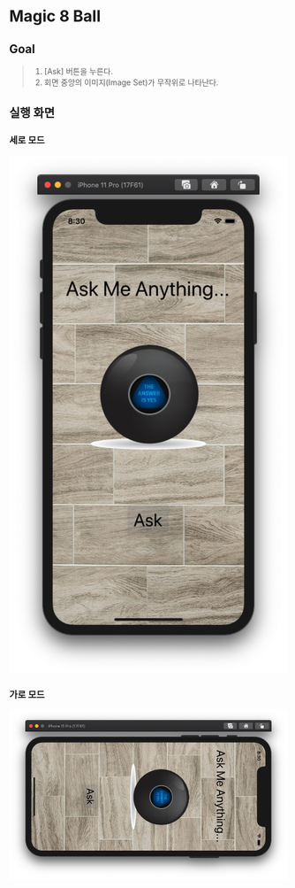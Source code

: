 # Magic 8 Ball

## Goal

> 1. [Ask] 버튼을 누른다.
> 2. 회면 중앙의 이미지(Image Set)가 무작위로 나타난다.

## 실행 화면

### 세로 모드
![세로 모드](./image/image1.png)

### 가로 모드
![가로 모드](./image/image2.png)
